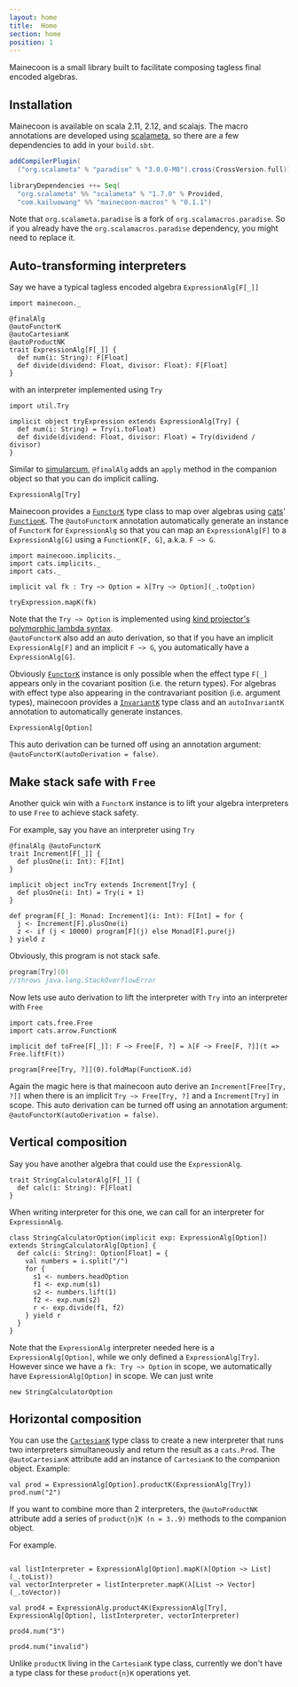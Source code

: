 ```yaml
---
layout: home
title:  Home
section: home
position: 1
---
```


Mainecoon is a small library built to facilitate composing tagless final encoded algebras.

## Installation

Mainecoon is available on scala 2.11, 2.12, and scalajs. The macro annotations are developed using [scalameta](http://scalameta.org/), so there are a few dependencies to add in your `build.sbt`.

```scala
addCompilerPlugin(
  ("org.scalameta" % "paradise" % "3.0.0-M8").cross(CrossVersion.full))

libraryDependencies ++= Seq(
  "org.scalameta" %% "scalameta" % "1.7.0" % Provided,
  "com.kailuowang" %% "mainecoon-macros" % "0.1.1")
```
Note that `org.scalameta.paradise` is a fork of `org.scalamacros.paradise`. So if you already have the
`org.scalamacros.paradise` dependency, you might need to replace it.

## <a id="auto-transform" href="#auto-transform"></a>Auto-transforming interpreters

Say we have a typical tagless encoded algebra `ExpressionAlg[F[_]]`

```tut:silent
import mainecoon._

@finalAlg
@autoFunctorK
@autoCartesianK
@autoProductNK
trait ExpressionAlg[F[_]] {
  def num(i: String): F[Float]
  def divide(dividend: Float, divisor: Float): F[Float]
}
```
with an interpreter implemented using `Try`

```tut:silent
import util.Try

implicit object tryExpression extends ExpressionAlg[Try] {
  def num(i: String) = Try(i.toFloat)
  def divide(dividend: Float, divisor: Float) = Try(dividend / divisor)
}
```

Similar to [simularcum](https://github.com/mpilquist/simulacrum), `@finalAlg` adds an `apply` method in the companion object so that you can do implicit calling.
```tut:book
ExpressionAlg[Try]
```

Mainecoon provides a [`FunctorK`](typeclasses.html#functorK) type class to map over algebras using [cats](http://typelevel.org/cats)' [`FunctionK`](http://typelevel.org/cats/datatypes/functionk.html).
The `@autoFunctorK` annotation automatically generate an instance of `FunctorK` for `ExpressionAlg` so that you can map
 an `ExpressionAlg[F]` to a `ExpressionAlg[G]` using a `FunctionK[F, G]`, a.k.a. `F ~> G`.

```tut:silent
import mainecoon.implicits._
import cats.implicits._
import cats._
```
```tut:book
implicit val fk : Try ~> Option = λ[Try ~> Option](_.toOption)

tryExpression.mapK(fk)
```
Note that the `Try ~> Option` is implemented using [kind projector's polymorphic lambda syntax](https://github.com/non/kind-projector#polymorphic-lambda-values).   
`@autoFunctorK` also add an auto derivation, so that if you have an implicit  `ExpressionAlg[F]` and an implicit
`F ~> G`, you automatically have a `ExpressionAlg[G]`.

Obviously [`FunctorK`](typeclasses.html#functorK) instance is only possible when the effect type `F[_]` appears only in the
covariant position (i.e. the return types). For algebras with effect type also appearing in the contravariant position (i.e. argument types), mainecoon provides a [`InvariantK`](typeclasses.html#invariantK) type class and an `autoInvariantK` annotation to automatically generate instances.

```tut:book
ExpressionAlg[Option]
```
This auto derivation can be turned off using an annotation argument: `@autoFunctorK(autoDerivation = false)`.

## <a id="stack-safe" href="#stack-safe"></a>Make stack safe with `Free`
Another quick win with a `FunctorK` instance is to lift your algebra interpreters to use `Free` to achieve stack safety.

 For example, say you have an interpreter using `Try`

```tut:silent
@finalAlg @autoFunctorK
trait Increment[F[_]] {
  def plusOne(i: Int): F[Int]
}

implicit object incTry extends Increment[Try] {
  def plusOne(i: Int) = Try(i + 1)
}

def program[F[_]: Monad: Increment](i: Int): F[Int] = for {
  j <- Increment[F].plusOne(i)
  z <- if (j < 10000) program[F](j) else Monad[F].pure(j)
} yield z

```
Obviously, this program is not stack safe.
```scala
program[Try](0)
//throws java.lang.StackOverflowError
```
Now lets use auto derivation to lift the interpreter with `Try` into an interpreter with `Free`

```tut:silent
import cats.free.Free
import cats.arrow.FunctionK

implicit def toFree[F[_]]: F ~> Free[F, ?] = λ[F ~> Free[F, ?]](t => Free.liftF(t))
```
```tut:book
program[Free[Try, ?]](0).foldMap(FunctionK.id)
```

Again the magic here is that mainecoon auto derive an `Increment[Free[Try, ?]]` when there is an implicit `Try ~> Free[Try, ?]` and a `Increment[Try]` in scope. This auto derivation can be turned off using an annotation argument: `@autoFunctorK(autoDerivation = false)`.



## <a id="vertical-comp" href="#vertical-comp"></a>Vertical composition

Say you have another algebra that could use the `ExpressionAlg`.

```tut:silent
trait StringCalculatorAlg[F[_]] {
  def calc(i: String): F[Float]
}
```

When writing interpreter for this one, we can call for an interpreter for `ExpressionAlg`.

```tut:silent
class StringCalculatorOption(implicit exp: ExpressionAlg[Option]) extends StringCalculatorAlg[Option] {
  def calc(i: String): Option[Float] = {
    val numbers = i.split("/")
    for {
      s1 <- numbers.headOption
      f1 <- exp.num(s1)
      s2 <- numbers.lift(1)
      f2 <- exp.num(s2)
      r <- exp.divide(f1, f2)
    } yield r
  }
}
```

Note that the `ExpressionAlg` interpreter needed here is a `ExpressionAlg[Option]`, while we only defined a `ExpressionAlg[Try]`. However since we have a `fk: Try ~> Option` in scope, we automatically have `ExpressionAlg[Option]` in scope. We can just write

```tut:book
new StringCalculatorOption
```

## <a id="horizontal-comp" href="#horizontal-comp"></a>Horizontal composition

You can use the [`CartesianK`](typeclasses.html#cartesianK) type class to create a new interpreter that runs two interpreters simultaneously and return the result as a `cats.Prod`. The `@autoCartesianK` attribute add an instance of `CartesianK` to the companion object. Example:
```tut:book
val prod = ExpressionAlg[Option].productK(ExpressionAlg[Try])
prod.num("2")
```

If you want to combine more than 2 interpreters, the `@autoProductNK` attribute add a series of `product{n}K (n = 3..9)` methods to the companion object.

For example.
```tut:book

val listInterpreter = ExpressionAlg[Option].mapK(λ[Option ~> List](_.toList))
val vectorInterpreter = listInterpreter.mapK(λ[List ~> Vector](_.toVector))

val prod4 = ExpressionAlg.product4K(ExpressionAlg[Try], ExpressionAlg[Option], listInterpreter, vectorInterpreter)

prod4.num("3")

prod4.num("invalid")

```
Unlike `productK` living in the `CartesianK` type class, currently we don't have a type class for these `product{n}K` operations yet.

